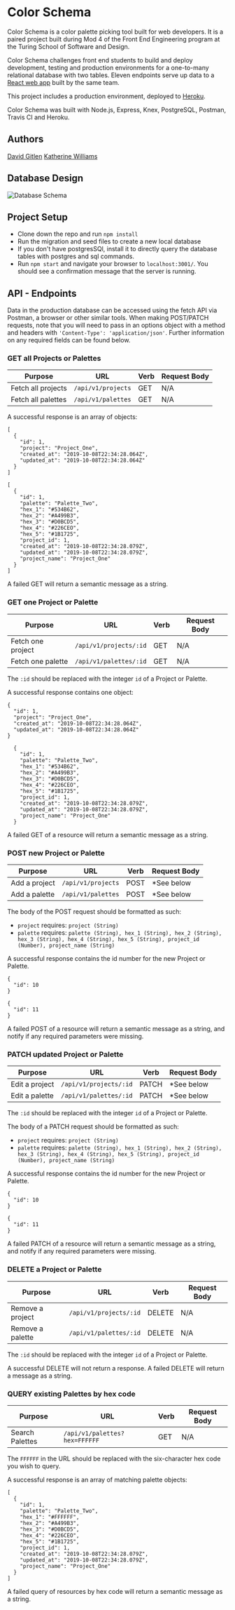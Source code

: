 # Color Schema

Color Schema is a color palette picking tool built for web developers. It is a paired project built during Mod 4 of the Front End Engineering program at the Turing School of Software and Design.

Color Schema challenges front end students to build and deploy development, testing and production environments for a one-to-many relational database with two tables. Eleven endpoints serve up data to a [React web app](https://palette-picker-dg.herokuapp.com) built by the same team.

This project includes a production environment, deployed to [Heroku](https://palette-picker-api-williams.herokuapp.com).

Color Schema was built with Node.js, Express, Knex, PostgreSQL, Postman, Travis CI and Heroku.

## Authors

[David Gitlen](https://github.com/davidagitlen)
[Katherine Williams](https://github.com/kawilliams8)

## Database Design

![Database Schema](https://github.com/kawilliams8/palette-picker-api/images/db_schema.png)

## Project Setup

- Clone down the repo and run `npm install`
- Run the migration and seed files to create a new local database
- If you don't have postgresSQl, install it to directly query the database tables with postgres and sql commands.
- Run `npm start` and navigate your browser to `localhost:3001/`. You should see a confirmation message that the server is running.

## API - Endpoints

Data in the production database can be accessed using the fetch API via Postman, a browser or other similar tools. When making POST/PATCH requests, note that you will need to pass in an options object with a method and headers with `'Content-Type': 'application/json'`. Further information on any required fields can be found below.

### GET all Projects or Palettes

| Purpose            | URL                | Verb | Request Body |
| ------------------ | ------------------ | ---- | ------------ |
| Fetch all projects | `/api/v1/projects` | GET  | N/A          |
| Fetch all palettes | `/api/v1/palettes` | GET  | N/A          |

A successful response is an array of objects:

```
[
  {
    "id": 1,
    "project": "Project_One",
    "created_at": "2019-10-08T22:34:28.064Z",
    "updated_at": "2019-10-08T22:34:28.064Z"
  }
]
```

```
[
  {
    "id": 1,
    "palette": "Palette_Two",
    "hex_1": "#534B62",
    "hex_2": "#A499B3",
    "hex_3": "#D0BCD5",
    "hex_4": "#226CEO",
    "hex_5": "#1B1725",
    "project_id": 1,
    "created_at": "2019-10-08T22:34:28.079Z",
    "updated_at": "2019-10-08T22:34:28.079Z",
    "project_name": "Project_One"
  }
]
```

A failed GET will return a semantic message as a string.

### GET one Project or Palette

| Purpose           | URL                    | Verb | Request Body |
| ----------------- | ---------------------- | ---- | ------------ |
| Fetch one project | `/api/v1/projects/:id` | GET  | N/A          |
| Fetch one palette | `/api/v1/palettes/:id` | GET  | N/A          |

The `:id` should be replaced with the integer `id` of a Project or Palette.

A successful response contains one object:

```
{
  "id": 1,
  "project": "Project_One",
  "created_at": "2019-10-08T22:34:28.064Z",
  "updated_at": "2019-10-08T22:34:28.064Z"
}
```

```
  {
    "id": 1,
    "palette": "Palette_Two",
    "hex_1": "#534B62",
    "hex_2": "#A499B3",
    "hex_3": "#D0BCD5",
    "hex_4": "#226CEO",
    "hex_5": "#1B1725",
    "project_id": 1,
    "created_at": "2019-10-08T22:34:28.079Z",
    "updated_at": "2019-10-08T22:34:28.079Z",
    "project_name": "Project_One"
  }
```

A failed GET of a resource will return a semantic message as a string.

### POST new Project or Palette

| Purpose       | URL                | Verb | Request Body |
| ------------- | ------------------ | ---- | ------------ |
| Add a project | `/api/v1/projects` | POST | *See below  |
| Add a palette | `/api/v1/palettes` | POST | *See below  |

The body of the POST request should be formatted as such:

- `project` requires: `project (String)`
- `palette` requires: `palette (String), hex_1 (String), hex_2 (String), hex_3 (String), hex_4 (String), hex_5 (String), project_id (Number), project_name (String)`

A successful response contains the id number for the new Project or Palette.

```
{
  "id": 10
}
```

```
{
  "id": 11
}
```

A failed POST of a resource will return a semantic message as a string, and notify if any required parameters were missing.

### PATCH updated Project or Palette

| Purpose        | URL                    | Verb  | Request Body |
| -------------- | ---------------------- | ----- | ------------ |
| Edit a project | `/api/v1/projects/:id` | PATCH | *See below |
| Edit a palette | `/api/v1/palettes/:id` | PATCH | *See below |

The `:id` should be replaced with the integer `id` of a Project or Palette.

The body of a PATCH request should be formatted as such:

- `project` requires: `project (String)`
- `palette` requires: `palette (String), hex_1 (String), hex_2 (String), hex_3 (String), hex_4 (String), hex_5 (String), project_id (Number), project_name (String)`

A successful response contains the id number for the new Project or Palette.

```
{
  "id": 10
}
```

```
{
  "id": 11
}
```

A failed PATCH of a resource will return a semantic message as a string, and notify if any required parameters were missing.

### DELETE a Project or Palette

| Purpose          | URL                    | Verb   | Request Body |
| ---------------- | ---------------------- | ------ | ------------ |
| Remove a project | `/api/v1/projects/:id` | DELETE | N/A          |
| Remove a palette | `/api/v1/palettes/:id` | DELETE | N/A          |

The `:id` should be replaced with the integer `id` of a Project or Palette.

A successful DELETE will not return a response. A failed DELETE will return a message as a string.

### QUERY existing Palettes by hex code

| Purpose       | URL                           | Verb | Request Body |
| ------------- | ----------------------------- | ---- | ------------ |
| Search Palettes | `/api/v1/palettes?hex=FFFFFF` | GET  | N/A          |

The `FFFFFF` in the URL should be replaced with the six-character hex code you wish to query.

A successful response is an array of matching palette objects:

```
[
  {
    "id": 1,
    "palette": "Palette_Two",
    "hex_1": "#FFFFFF",
    "hex_2": "#A499B3",
    "hex_3": "#D0BCD5",
    "hex_4": "#226CEO",
    "hex_5": "#1B1725",
    "project_id": 1,
    "created_at": "2019-10-08T22:34:28.079Z",
    "updated_at": "2019-10-08T22:34:28.079Z",
    "project_name": "Project_One"
  }
]
```
A failed query of resources by hex code will return a semantic message as a string.
